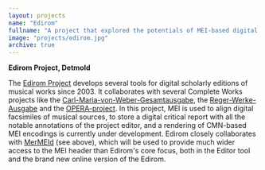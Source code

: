 ```yaml
---
layout: projects
name: "Edirom"
fullname: "A project that explored the potentials of MEI-based digital scholarly editions of music, which has been adopted by many editorial projects"
image: "projects/edirom.jpg"
archive: true
---
```

**Edirom Project, Detmold**

The [Edirom Project](http://www.edirom.de) develops several tools for digital scholarly editions of musical works since 2003\. It collaborates with several Complete Works projects like the [Carl-Maria-von-Weber-Gesamtausgabe](http://www.weber-gesamtausgabe.de/de/Index), the [Reger-Werke-Ausgabe](http://www.max-reger-institut.de/de/werke.php) and the [OPERA-project](http://www.adwmainz.de/?id=1893&L=0). In this project, MEI is used to align digital facsimiles of musical sources, to store a digital critical report with all the notable annotations of the project editor, and a rendering of CMN-based MEI encodings is currently under development. Edirom closely collaborates with [MerMEId](http://www.kb.dk/en/nb/dcm/projekter/mermeid.html) (see above), which will be used to provide much wider access to the MEI header than Edirom's core focus, both in the Editor tool and the brand new online version of the Edirom.